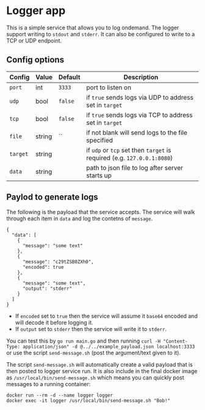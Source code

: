 #  Logger app

This is a simple service that allows you to log ondemand. The logger support writing to `stdout` and `stderr`. It can also be configured to write to a TCP or UDP endpoint.

## Config options

| Config   | Value     | Default | Description                                                             |
|----------|-----------|---------|-------------------------------------------------------------------------|
| `port`   | int       | `3333`  | port to listen on                                                       |
| `udp`    | bool      | `false` | if `true` sends logs via UDP to address set in `target`                 |
| `tcp`    | bool      | `false` | if `true` sends logs via TCP to address set in `target`                 |
| `file`   | string    | ``      | if not blank will send logs to the file specified                       |
| `target` | string    | <blank> | if `udp` or `tcp` set then `target` is required (e.g. `127.0.0.1:8080`) |
| `data`   | string    | <blank> | path to json file to log after server starts up                         |


## Paylod to generate logs

The following is the payload that the service accepts. The service will walk through each item in `data` and log the contetns of `message`.

```
{
  "data": [
    {
      "message": "some text"
    },
    {
      "message": "c29tZSB0ZXh0",
      "encoded": true
    },
    {
      "message": "some text",
      "output": "stderr"
    }
  ]
}
```

* If `encoded` set to `true` then the service will assume it `base64` encoded and will decode it before logging it.
* If `output` set to `stderr` then the service will write it to `stderr`.

You can test this by `go run main.go` and then running `curl -H "Content-Type: application/json" -d @../../example_payload.json localhost:3333` or use the script `send-message.sh` (post the argument/text given to it).

The script `send-message.sh` will automatically create a valid payload that is then posted to logger service run. It is also include in the final docker image as `/usr/local/bin/send-message.sh` which means you can quickly post messages to a running container:

```
docker run --rm -d --name logger logger
docker exec -it logger /usr/local/bin/send-message.sh "Bob!"
```
